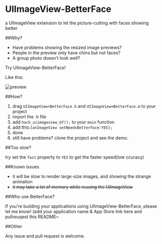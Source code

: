 UIImageView-BetterFace
======================

a UIImageView extension to let the picture-cutting with faces showing better

##Why?

 - Have problems showing the resized image previews? 
 - People in the preview only have chins but not faces?
 - A group photo doesn't look well?

Try UIImageView-BetterFace!

Like this:

![preview](https://raw.github.com/croath/UIImageView-BetterFace/master/doc/preview.png)

##How?

 1. drag `UIImageView+BetterFace.h` and `UIImageView+BetterFace.m` to your project
 2. import the .h file
 3. add `hack_uiimageview_bf();` to your `main` function
 4. add this:`[anImageView setNeedsBetterFace:YES];`
 5. done
 6. still have problems? clone the project and see the demo.
 
##Too slow?

try set the `fast` property to `YES` to get the faster speed(low ccuracy)

##Known issues

 - it will be slow to render large-size images, and showing the strange animation
 - ~~it may take a lot of memory while reusing the UIImageView~~

##Who use BetterFace?

If you're building your applications using UIImageView-BetterFace, please let me know! (add your application name & App Store link here and pullreuqest this README~
 
##Other

Any issue and pull request is welcome.
